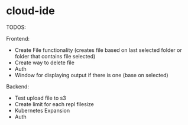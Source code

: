 # cloud-ide

TODOS:

Frontend:

- Create File functionality (creates file based on last selected folder or folder that contains file selected)
- Create way to delete file
- Auth
- Window for displaying output if there is one (base on selected)

Backend:

- Test upload file to s3
- Create limit for each repl filesize
- Kubernetes Expansion
- Auth
